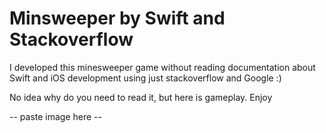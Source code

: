 # Minsweeper by Swift and Stackoverflow

I developed this minesweeper game without reading documentation about Swift and iOS development using just stackoverflow and Google :) 

No idea why do you need to read it, but here is gameplay. Enjoy

-- paste image here --
